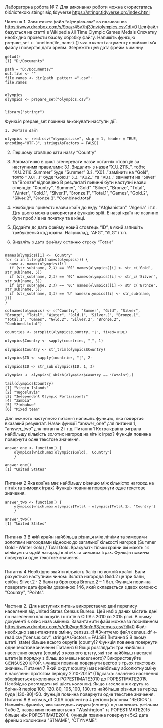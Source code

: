 Лабораторна робота № 7.
Для виконання роботи можна скористатись бібліотекою stringr від tidyverse
https://stringr.tidyverse.org/index.html

Частина 1.
Завантажте файл “olympics.csv” за посиланням
https://www.dropbox.com/s/9oayr45v7nj30nv/olympics.csv?dl=0
Цей файл базується на статті в Wikipedia All Time Olympic Games Medals Спочатку необхідно провести базову обробку файлу.
Напишіть функцію prepare_set <- function(file_name) {} яка в якості аргументу
приймає ім’я файлу і повертає дата фрейм. Збережіть цей дата фрейм в змінну




```{r}
getwd()
[1] "D:/Documents"

path = "D:/Documents/"
out.file <- ""
file.names <- dir(path, pattern =".csv")
file.names


olympics
olympics <- prepare_set(“olympics.csv”)


library("stringr")
```

Функція prepare_set повинна виконувати наступні дії:

    1. Зчитати файл
```{r}
olympics <- read.csv("olympics.csv", skip = 1, header = TRUE, encoding="UTF-8", stringsAsFactors = FALSE)
```

2. Першому стовпцю дати назву “Country”

3. Автоматично в циклі згенерувати назви останніх стовпців за наступними
правилами:
  3.1. Видалити з назви “X.U.2116..”, тобто “X.U.2116..Summer” буде
“Summer”
3.2. “X01..” замінити на “Gold”, тобто “ X01...1” буде “Gold.1”
3.3. “X02..” та “X03..” замінити на “Silver” та “Bronze” відповідно
В результаті повинні бути наступні назви стовпців: "Country", "Summer",
"Gold", "Silver", "Bronze", "Total", "Winter", "Gold.1", "Silver.1", "Bronze.1",
"Total.1", "Games", "Gold.2", "Silver.2", "Bronze.2", "Combined.total"

4. Необхідно привести назви країн до виду "Afghanistan", "Algeria" і т.п. Для
цього можна використати функцію split. В назві країн не повинно бути
пробілів на початку та в кінці.

5. Додайте до дата фрейму новий стовпець “ID”, в який запишіть трибуквений
код країна. Наприклад, "AFG", "ALG" і т.п.

6. Видаліть з дата фрейму останню строку “Totals”
```{r}

names(olympics)[1] <- 'Country'
for (i in 1:length(names(olympics))) {
  name <- names(olympics)[i]
  if (str_sub(name, 2,3) == '01' names(olympics)[i] <- str_c('Gold', str_sub(name, 6))
  if (str_sub(name, 2,3) == '02' names(olympics)[i] <- str_c('Silver', str_sub(name, 6))
  if (str_sub(name, 2,3) == '03' names(olympics)[i] <- str_c('Bronze', str_sub(name, 6))
  if (str_sub(name, 3,3) == 'U' names(olympics)[i] <- str_sub(name, 11)
}

colnames(olympics) <- c("Country", "Summer", "Gold", "Silver", "Bronze", "Total", "Winter", "Gold.1", "Silver.1", "Bronze.1", "Total.1", "Games", "Gold.2", "Silver.2", "Bronze.2", "Combined.total")

countries <- strsplit(olympics$Country, "(", fixed=TRUE)

olympics$Country <- sapply(countries, "[", 1)

olympics$Country <- str_trim(olympics$Country)

olympics$ID <- sapply(countries, "[", 2)

olympics$ID <- str_sub(olympics$ID, 1, 3)

olympics <- olympics[-which(olympics$Country == "Totals"),]

tail(olympics$Country)
[1] "Virgin Islands"                  
[2] "Yugoslavia"                      
[3] "Independent Olympic Participants"
[4] "Zambia"                          
[5] "Zimbabwe"                        
[6] "Mixed team" 

```

Для кожного наступного питання напишіть функцію, яка повертає вказаний 
результат. Назви функції “answer_one” для питання 1, “answer_two” для
питання 2 і т.д.
Питання 1
Котра країна виграла найбільшу кількість золотих нагород на літніх іграх?
Функція повинна повернути одне текстове значення.
```{r}
answer_one <- function() {
    olympics[which.max(olympics$Gold), 'Country']
    }

answer_one()
[1] "United States"


```
Питання 2
Яка країна має найбільшу різницю між кількістю нагород на літніх та зимових
іграх?
Функція повинна повернути одне текстове значення.
```{r}
answer_two <- function() {
    olympics[which.max(olympics$Total - olympics$Total.1), 'Country']
    }

answer_two()
[1] "United States"


```
Питання 3
В якій крайні найбільша різниця між літніми та зимовими золотими нагородами
відносно до загальної кількості нагород (Summer Gold - Winter Gold) / Total Gold.
Врахувати тільки країни які мають як мінімум по одній нагороді в літніх та
зимових іграх.
Функція повинна повернути одне текстове значення.
```{r}

```
Питання 4
Необхідно знайти кількість балів по кожній крайні. Бали рахуються наступним
чином: Золота нагорода Gold.2 це три бали, срібна Silver.2 - 2 бали та бронзова
Bronze.2 – 1 бал.
Функція повинна повертати дата фрейм довжиною 146, який складається з двох
колонок: "Country", "Points".
```{r}

```

Частина 2.
Для наступних питань використаємо дані перепису населення від United States
Census Bureau. Цей набір даних містить дані по населенню для округів і штатів в
США з 2010 по 2015 рокі. В цьому документі є опис назв змінних.
Завантажити файл можна за посиланням
https://www.dropbox.com/s/c1b2vqg8i3m1n93/census.csv?dl=0
Файл необхідно завантажити в змінну census_df
#Зчитуємо файл
census_df <- read.csv("census.csv", stringsAsFactors = FALSE)
Питання 5
В якому штаті (state) більше всього округів (county)?
Функція повинна повернути одне текстове значення
Питання 6
Якщо розглядати три найбільш населених округа (county) з кожного штату, які три
найбільш населені штати (в порядку з більш до менш населеного)?
Використовуйте CENSUS2010POP.
Функція повинна повернути вектор з трьох текстових значень.
Питання 7
Який округ (county) має найбільшу абсолютну зміну в населенні протягом
періоду 2010-2015?
(Підказка: значення населення зберігається в колонках з POPESTIMATE2010 до
         POPESTIMATE2015. Необхідно розглядати всі шість колонок).
Якщо населення округу за 5річний період 100, 120, 80, 105, 100, 130, то найбільша
різниця за період буде |130-80|=50.
Функція повинна повернути одне текстове значення.
Питання 8
В census_df США поділені на 4 регіони (колонка "REGION"). Напишіть функцію,
яка знаходить округи (county), що належать регіонам 1 або 2, назва яких
починається з "Washington" та POPESTIMATE2015 більше ніж POPESTIMATE2014.
Функція повинна повернути 5х2 дата фрейм з колонками "STNAME", "CTYNAME".